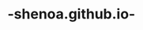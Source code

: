 # -shenoa.github.io-
<html>
  <head> 
    <title> Girlfriend Game </title> </head>
    <bodystyle="backgroud-color:GhostWhite;">
 </head>
</html>
